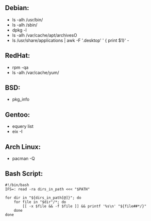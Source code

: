 ## Debian:

- ls -alh /usr/bin/
- ls -alh /sbin/
- dpkg -l
- ls -alh /var/cache/apt/archivesO
- ls /usr/share/applications | awk -F '.desktop' ' { print $1}' -

## RedHat:

- rpm -qa
- ls -alh /var/cache/yum/


## BSD:

- pkg_info

## Gentoo:

- equery list 
- eix -I

## Arch Linux:

- pacman -Q


## Bash Script:

```
#!/bin/bash
IFS=: read -ra dirs_in_path <<< "$PATH"

for dir in "${dirs_in_path[@]}"; do
    for file in "$dir"/*; do
        [[ -x $file && -f $file ]] && printf '%s\n' "${file##*/}"
    done
done
```